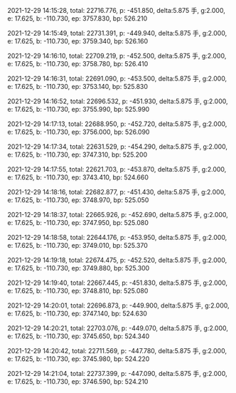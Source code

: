 2021-12-29 14:15:28, total: 22716.776, p: -451.850, delta:5.875 手, g:2.000, e: 17.625, b: -110.730, ep: 3757.830, bp: 526.210

2021-12-29 14:15:49, total: 22731.391, p: -449.940, delta:5.875 手, g:2.000, e: 17.625, b: -110.730, ep: 3759.340, bp: 526.160

2021-12-29 14:16:10, total: 22709.219, p: -452.500, delta:5.875 手, g:2.000, e: 17.625, b: -110.730, ep: 3758.780, bp: 526.410

2021-12-29 14:16:31, total: 22691.090, p: -453.500, delta:5.875 手, g:2.000, e: 17.625, b: -110.730, ep: 3753.140, bp: 525.830

2021-12-29 14:16:52, total: 22696.532, p: -451.930, delta:5.875 手, g:2.000, e: 17.625, b: -110.730, ep: 3755.990, bp: 525.990

2021-12-29 14:17:13, total: 22688.950, p: -452.720, delta:5.875 手, g:2.000, e: 17.625, b: -110.730, ep: 3756.000, bp: 526.090

2021-12-29 14:17:34, total: 22631.529, p: -454.290, delta:5.875 手, g:2.000, e: 17.625, b: -110.730, ep: 3747.310, bp: 525.200

2021-12-29 14:17:55, total: 22621.703, p: -453.870, delta:5.875 手, g:2.000, e: 17.625, b: -110.730, ep: 3743.410, bp: 524.660

2021-12-29 14:18:16, total: 22682.877, p: -451.430, delta:5.875 手, g:2.000, e: 17.625, b: -110.730, ep: 3748.970, bp: 525.050

2021-12-29 14:18:37, total: 22665.926, p: -452.690, delta:5.875 手, g:2.000, e: 17.625, b: -110.730, ep: 3747.950, bp: 525.080

2021-12-29 14:18:58, total: 22644.176, p: -453.950, delta:5.875 手, g:2.000, e: 17.625, b: -110.730, ep: 3749.010, bp: 525.370

2021-12-29 14:19:18, total: 22674.475, p: -452.520, delta:5.875 手, g:2.000, e: 17.625, b: -110.730, ep: 3749.880, bp: 525.300

2021-12-29 14:19:40, total: 22667.445, p: -451.830, delta:5.875 手, g:2.000, e: 17.625, b: -110.730, ep: 3748.810, bp: 525.080

2021-12-29 14:20:01, total: 22696.873, p: -449.900, delta:5.875 手, g:2.000, e: 17.625, b: -110.730, ep: 3747.140, bp: 524.630

2021-12-29 14:20:21, total: 22703.076, p: -449.070, delta:5.875 手, g:2.000, e: 17.625, b: -110.730, ep: 3745.650, bp: 524.340

2021-12-29 14:20:42, total: 22711.569, p: -447.780, delta:5.875 手, g:2.000, e: 17.625, b: -110.730, ep: 3745.980, bp: 524.220

2021-12-29 14:21:04, total: 22737.399, p: -447.090, delta:5.875 手, g:2.000, e: 17.625, b: -110.730, ep: 3746.590, bp: 524.210